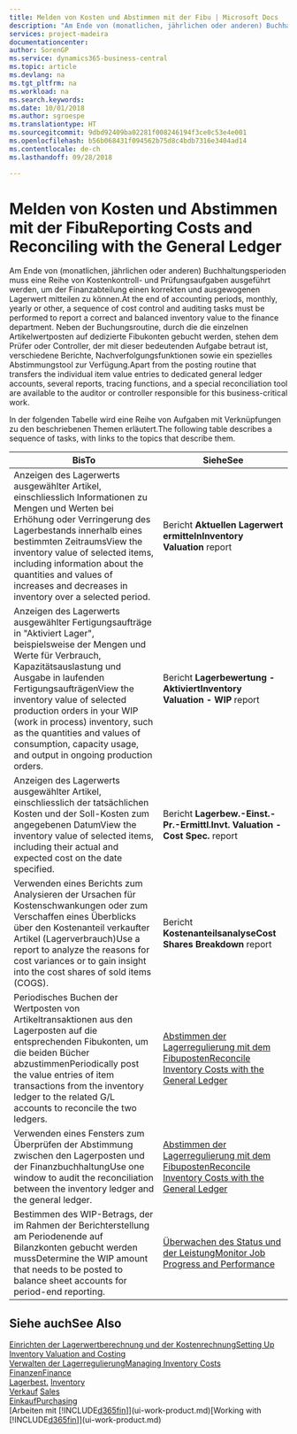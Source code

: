 ```yaml
---
title: Melden von Kosten und Abstimmen mit der Fibu | Microsoft Docs
description: "Am Ende von (monatlichen, jährlichen oder anderen) Buchhaltungsperioden muss eine Reihe von Kostenkontroll- und Prüfungsaufgaben ausgeführt werden, um der Finanzabteilung einen korrekten und ausgewogenen Lagerwert mitteilen zu können. Neben der Buchungsroutine, durch die die einzelnen Artikelwertposten auf dedizierte Fibukonten gebucht werden, stehen dem Prüfer oder Controller, der mit dieser bedeutenden Aufgabe betraut ist, verschiedene Berichte, Nachverfolgungsfunktionen sowie ein spezielles Abstimmungstool zur Verfügung."
services: project-madeira
documentationcenter: 
author: SorenGP
ms.service: dynamics365-business-central
ms.topic: article
ms.devlang: na
ms.tgt_pltfrm: na
ms.workload: na
ms.search.keywords: 
ms.date: 10/01/2018
ms.author: sgroespe
ms.translationtype: HT
ms.sourcegitcommit: 9dbd92409ba02281f008246194f3ce0c53e4e001
ms.openlocfilehash: b56b068431f094562b75d8c4bdb7316e3404ad14
ms.contentlocale: de-ch
ms.lasthandoff: 09/28/2018

---
```

# <a name="reporting-costs-and-reconciling-with-the-general-ledger"></a><span data-ttu-id="7d0fc-104">Melden von Kosten und Abstimmen mit der Fibu</span><span class="sxs-lookup"><span data-stu-id="7d0fc-104">Reporting Costs and Reconciling with the General Ledger</span></span>
<span data-ttu-id="7d0fc-105">Am Ende von (monatlichen, jährlichen oder anderen) Buchhaltungsperioden muss eine Reihe von Kostenkontroll- und Prüfungsaufgaben ausgeführt werden, um der Finanzabteilung einen korrekten und ausgewogenen Lagerwert mitteilen zu können.</span><span class="sxs-lookup"><span data-stu-id="7d0fc-105">At the end of accounting periods, monthly, yearly or other, a sequence of cost control and auditing tasks must be performed to report a correct and balanced inventory value to the finance department.</span></span> <span data-ttu-id="7d0fc-106">Neben der Buchungsroutine, durch die die einzelnen Artikelwertposten auf dedizierte Fibukonten gebucht werden, stehen dem Prüfer oder Controller, der mit dieser bedeutenden Aufgabe betraut ist, verschiedene Berichte, Nachverfolgungsfunktionen sowie ein spezielles Abstimmungstool zur Verfügung.</span><span class="sxs-lookup"><span data-stu-id="7d0fc-106">Apart from the posting routine that transfers the individual item value entries to dedicated general ledger accounts, several reports, tracing functions, and a special reconciliation tool are available to the auditor or controller responsible for this business-critical work.</span></span>  

 <span data-ttu-id="7d0fc-107">In der folgenden Tabelle wird eine Reihe von Aufgaben mit Verknüpfungen zu den beschriebenen Themen erläutert.</span><span class="sxs-lookup"><span data-stu-id="7d0fc-107">The following table describes a sequence of tasks, with links to the topics that describe them.</span></span>   

|<span data-ttu-id="7d0fc-108">**Bis**</span><span class="sxs-lookup"><span data-stu-id="7d0fc-108">**To**</span></span>|<span data-ttu-id="7d0fc-109">**Siehe**</span><span class="sxs-lookup"><span data-stu-id="7d0fc-109">**See**</span></span>|  
|------------|-------------|  
|<span data-ttu-id="7d0fc-110">Anzeigen des Lagerwerts ausgewählter Artikel, einschliesslich Informationen zu Mengen und Werten bei Erhöhung oder Verringerung des Lagerbestands innerhalb eines bestimmten Zeitraums</span><span class="sxs-lookup"><span data-stu-id="7d0fc-110">View the inventory value of selected items, including information about the quantities and values of increases and decreases in inventory over a selected period.</span></span>|<span data-ttu-id="7d0fc-111">Bericht **Aktuellen Lagerwert ermitteln**</span><span class="sxs-lookup"><span data-stu-id="7d0fc-111">**Inventory Valuation** report</span></span>|  
|<span data-ttu-id="7d0fc-112">Anzeigen des Lagerwerts ausgewählter Fertigungsaufträge in "Aktiviert Lager", beispielsweise der Mengen und Werte für Verbrauch, Kapazitätsauslastung und Ausgabe in laufenden Fertigungsaufträgen</span><span class="sxs-lookup"><span data-stu-id="7d0fc-112">View the inventory value of selected production orders in your WIP (work in process) inventory, such as the quantities and values of consumption, capacity usage, and output in ongoing production orders.</span></span>|<span data-ttu-id="7d0fc-113">Bericht **Lagerbewertung - Aktiviert**</span><span class="sxs-lookup"><span data-stu-id="7d0fc-113">**Inventory Valuation - WIP** report</span></span>|  
|<span data-ttu-id="7d0fc-114">Anzeigen des Lagerwerts ausgewählter Artikel, einschliesslich der tatsächlichen Kosten und der Soll-Kosten zum angegebenen Datum</span><span class="sxs-lookup"><span data-stu-id="7d0fc-114">View the inventory value of selected items, including their actual and expected cost on the date specified.</span></span>|<span data-ttu-id="7d0fc-115">Bericht **Lagerbew.-Einst.-Pr.-Ermittl.**</span><span class="sxs-lookup"><span data-stu-id="7d0fc-115">**Invt. Valuation - Cost Spec.** report</span></span>|  
|<span data-ttu-id="7d0fc-116">Verwenden eines Berichts zum Analysieren der Ursachen für Kostenschwankungen oder zum Verschaffen eines Überblicks über den Kostenanteil verkaufter Artikel (Lagerverbrauch)</span><span class="sxs-lookup"><span data-stu-id="7d0fc-116">Use a report to analyze the reasons for cost variances or to gain insight into the cost shares of sold items (COGS).</span></span>|<span data-ttu-id="7d0fc-117">Bericht **Kostenanteilsanalyse**</span><span class="sxs-lookup"><span data-stu-id="7d0fc-117">**Cost Shares Breakdown** report</span></span>|  
|<span data-ttu-id="7d0fc-118">Periodisches Buchen der Wertposten von Artikeltransaktionen aus den Lagerposten auf die entsprechenden Fibukonten, um die beiden Bücher abzustimmen</span><span class="sxs-lookup"><span data-stu-id="7d0fc-118">Periodically post the value entries of item transactions from the inventory ledger to the related G/L accounts to reconcile the two ledgers.</span></span>|[<span data-ttu-id="7d0fc-119">Abstimmen der Lagerregulierung mit dem Fibuposten</span><span class="sxs-lookup"><span data-stu-id="7d0fc-119">Reconcile Inventory Costs with the General Ledger</span></span>](finance-how-to-post-inventory-costs-to-the-general-ledger.md)|  
|<span data-ttu-id="7d0fc-120">Verwenden eines Fensters zum Überprüfen der Abstimmung zwischen den Lagerposten und der Finanzbuchhaltung</span><span class="sxs-lookup"><span data-stu-id="7d0fc-120">Use one window to audit the reconciliation between the inventory ledger and the general ledger.</span></span>|[<span data-ttu-id="7d0fc-121">Abstimmen der Lagerregulierung mit dem Fibuposten</span><span class="sxs-lookup"><span data-stu-id="7d0fc-121">Reconcile Inventory Costs with the General Ledger</span></span>](finance-how-to-post-inventory-costs-to-the-general-ledger.md)|  
|<span data-ttu-id="7d0fc-122">Bestimmen des WIP-Betrags, der im Rahmen der Berichterstellung am Periodenende auf Bilanzkonten gebucht werden muss</span><span class="sxs-lookup"><span data-stu-id="7d0fc-122">Determine the WIP amount that needs to be posted to balance sheet accounts for period-end reporting.</span></span>|[<span data-ttu-id="7d0fc-123">Überwachen des Status und der Leistung</span><span class="sxs-lookup"><span data-stu-id="7d0fc-123">Monitor Job Progress and Performance</span></span>](projects-how-monitor-progress-performance.md)|

## <a name="see-also"></a><span data-ttu-id="7d0fc-124">Siehe auch</span><span class="sxs-lookup"><span data-stu-id="7d0fc-124">See Also</span></span>  
[<span data-ttu-id="7d0fc-125">Einrichten der Lagerwertberechnung und der Kostenrechnung</span><span class="sxs-lookup"><span data-stu-id="7d0fc-125">Setting Up Inventory Valuation and Costing</span></span>](finance-set-up-inventory-valuation-and-costing.md)  
[<span data-ttu-id="7d0fc-126">Verwalten der Lagerregulierung</span><span class="sxs-lookup"><span data-stu-id="7d0fc-126">Managing Inventory Costs</span></span>](finance-manage-inventory-costs.md)  
[<span data-ttu-id="7d0fc-127">Finanzen</span><span class="sxs-lookup"><span data-stu-id="7d0fc-127">Finance</span></span>](finance.md)  
<span data-ttu-id="7d0fc-128">[Lagerbest.](inventory-manage-inventory.md) </span><span class="sxs-lookup"><span data-stu-id="7d0fc-128">[Inventory](inventory-manage-inventory.md) </span></span>  
<span data-ttu-id="7d0fc-129">[Verkauf](sales-manage-sales.md) </span><span class="sxs-lookup"><span data-stu-id="7d0fc-129">[Sales](sales-manage-sales.md) </span></span>  
[<span data-ttu-id="7d0fc-130">Einkauf</span><span class="sxs-lookup"><span data-stu-id="7d0fc-130">Purchasing</span></span>](purchasing-manage-purchasing.md)  
<span data-ttu-id="7d0fc-131">[Arbeiten mit [!INCLUDE[d365fin](includes/d365fin_md.md)]](ui-work-product.md)</span><span class="sxs-lookup"><span data-stu-id="7d0fc-131">[Working with [!INCLUDE[d365fin](includes/d365fin_md.md)]](ui-work-product.md)</span></span>

